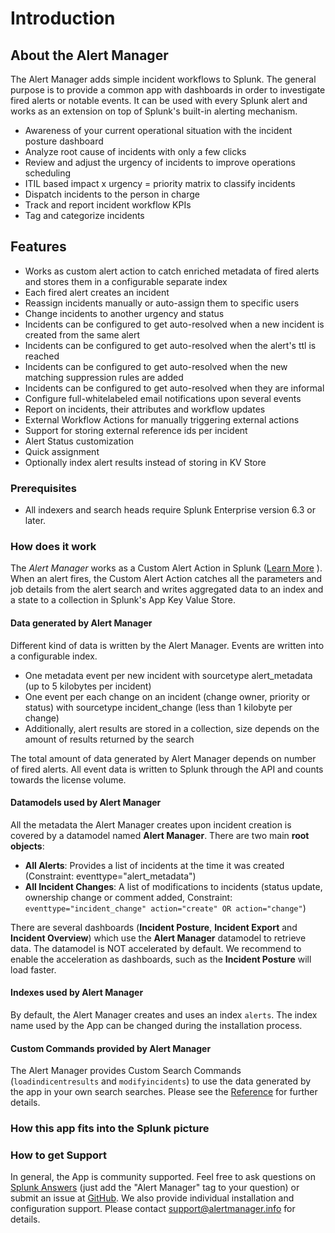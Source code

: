 # Introduction

## About the Alert Manager

The Alert Manager adds simple incident workflows to Splunk. The general purpose is to provide a common app with dashboards in order to investigate fired alerts or notable events. It can be used with every Splunk alert and works as an extension on top of Splunk's built-in alerting mechanism.

* Awareness of your current operational situation with the incident posture dashboard
* Analyze root cause of incidents with only a few clicks
* Review and adjust the urgency of incidents to improve operations scheduling
* ITIL based impact x urgency = priority matrix to classify incidents
* Dispatch incidents to the person in charge
* Track and report incident workflow KPIs
* Tag and categorize incidents

## Features

* Works as custom alert action to catch enriched metadata of fired alerts and stores them in a configurable separate index
* Each fired alert creates an incident
* Reassign incidents manually or auto-assign them to specific users
* Change incidents to another urgency and status
* Incidents can be configured to get auto-resolved when a new incident is created from the same alert
* Incidents can be configured to get auto-resolved when the alert's ttl is reached
* Incidents can be configured to get auto-resolved when the new matching suppression rules are added
* Incidents can be configured to get auto-resolved when they are informal
* Configure full-whitelabeled email notifications upon several events
* Report on incidents, their attributes and workflow updates
* External Workflow Actions for manually triggering external actions
* Support for storing external reference ids per incident
* Alert Status customization
* Quick assignment
* Optionally index alert results instead of storing in KV Store

### Prerequisites

* All indexers and search heads require Splunk Enterprise version 6.3 or later.

### How does it work

The *Alert Manager* works as a Custom Alert Action in Splunk ([Learn More](http://docs.splunk.com/Documentation/Splunk/6.3.0/AdvancedDev/ModAlertsIntro) ). When an alert fires, the Custom Alert Action  catches all the parameters and job details from the alert search and writes aggregated data to an index and a state to a collection in Splunk's App Key Value Store.

#### Data generated by Alert Manager

Different kind of data is written by the Alert Manager. Events are written into a configurable index.

* One metadata event per new incident with sourcetype alert_metadata (up to 5 kilobytes per incident)
* One event per each change on an incident (change owner, priority or status) with sourcetype incident_change (less than 1 kilobyte per change)
* Additionally, alert results are stored in a collection, size depends on the amount of results returned by the search

The total amount of data generated by Alert Manager depends on number of fired alerts. All event data is written to Splunk through the API and counts towards the license volume.

#### Datamodels used by Alert Manager

All the metadata the Alert Manager creates upon incident creation is covered by a datamodel named **Alert Manager**.
There are two main **root objects**:

* **All Alerts**: Provides a list of incidents at the time it was created (Constraint: eventtype="alert_metadata")
* **All Incident Changes**: A list of modifications to incidents (status update, ownership change or comment added, Constraint: `eventtype="incident_change" action="create" OR action="change"`)

There are several dashboards (**Incident Posture**, **Incident Export** and **Incident Overview**) which use the **Alert Manager** datamodel to retrieve data.
The datamodel is NOT accelerated by default. We recommend to enable the acceleration as dashboards, such as the **Incident Posture** will load faster.

#### Indexes used by Alert Manager

By default, the Alert Manager creates and uses an index `alerts`. The index name used by the App can be changed during the installation process.

#### Custom Commands provided by Alert Manager

The Alert Manager provides Custom Search Commands (`loadindicentresults` and `modifyincidents`) to use the data generated by the app in your own search searches. Please see the [Reference](reference.md#custom-search-commands) for further details.

### How this app fits into the Splunk picture

### How to get Support

In general, the App is community supported. Feel free to ask questions on [Splunk Answers](https://answers.splunk.com/) (just add the "Alert Manager" tag to your question) or submit an issue at [GitHub](https://github.com/simcen/alert_manager/issues).
We also provide individual installation and configuration support. Please contact <support@alertmanager.info> for details.
